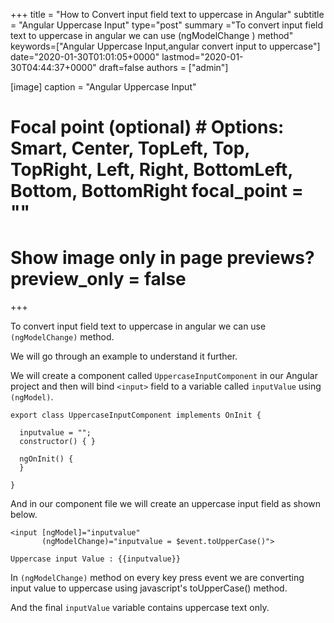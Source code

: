 +++ title = "How to Convert input field text to uppercase in Angular" subtitle = "Angular Uppercase Input" type="post" summary ="To convert input field text to uppercase in angular we can use (ngModelChange ) method" keywords=["Angular Uppercase Input,angular convert input to uppercase"] date="2020-01-30T01:01:05+0000" lastmod="2020-01-30T04:44:37+0000" draft=false authors = ["admin"]

[image] caption = "Angular Uppercase Input"

  # Focal point (optional) # Options: Smart, Center, TopLeft, Top, TopRight, Left, Right, BottomLeft, Bottom, BottomRight focal_point = ""

  # Show image only in page previews? preview_only = false

+++

To convert input field text to uppercase in angular we can use `(ngModelChange)` method.

We will go through an example to understand it further.

We will create a component called `UppercaseInputComponent` in our Angular project and then will bind `<input>` field to a variable called `inputValue` using `(ngModel)`.

```
export class UppercaseInputComponent implements OnInit {

  inputvalue = "";
  constructor() { }

  ngOnInit() {
  }

}

```

And in our component file we will create an uppercase input field as shown below.

```
<input [ngModel]="inputvalue" 
       (ngModelChange)="inputvalue = $event.toUpperCase()">

Uppercase input Value : {{inputvalue}}

```
In `(ngModelChange)` method on every key press event we are converting input value to uppercase using javascript's toUpperCase() method.

And the final `inputValue` variable contains uppercase text only.